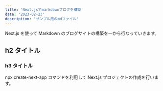 ```yaml
---
title: 'Next.jsでmarkdownブログを構築'
date: '2023-02-23'
description: 'サンプル用のmdファイル'
---
```


Next.js を使って Markdown のブログサイトの構築を一から行なっていきます。

## h2 タイトル

### h3 タイトル

npx create-next-app コマンドを利用して Next.js プロジェクトの作成を行います。
